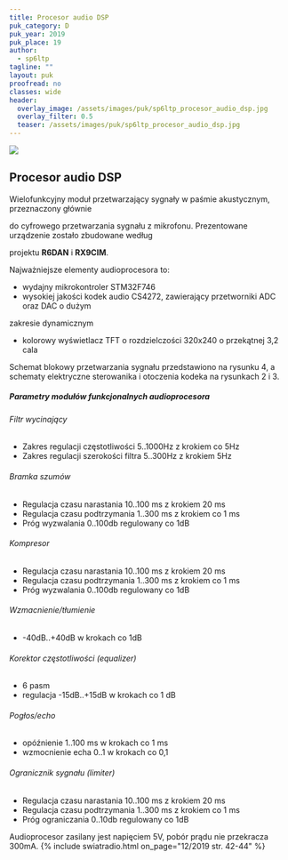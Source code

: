 ```yaml
---
title: Procesor audio DSP
puk_category: D
puk_year: 2019
puk_place: 19
author: 
  - sp6ltp
tagline: ""
layout: puk
proofread: no
classes: wide
header:
  overlay_image: /assets/images/puk/sp6ltp_procesor_audio_dsp.jpg
  overlay_filter: 0.5
  teaser: /assets/images/puk/sp6ltp_procesor_audio_dsp.jpg
---
```






 



![](assets/data/img/projects/2019-19-0.jpg) 



Procesor audio DSP
------------------





 Wielofunkcyjny moduł przetwarzający sygnały w paśmie akustycznym, przeznaczony głównie

 do cyfrowego przetwarzania sygnału z mikrofonu. Prezentowane urządzenie zostało zbudowane według

 projektu **R6DAN** i **RX9CIM**.






Najważniejsze elementy audioprocesora to:


* wydajny mikrokontroler STM32F746
* wysokiej jakości kodek audio CS4272, zawierający przetworniki ADC oraz DAC o dużym

 zakresie dynamicznym
* kolorowy wyświetlacz TFT o rozdzielczości 320x240 o przekątnej 3,2 cala







Schemat blokowy przetwarzania sygnału przedstawiono na rysunku 4, a schematy elektryczne sterowanika i otoczenia kodeka na rysunkach 2 i 3.




##### Parametry modułów funkcjonalnych audioprocesora




###### Filtr wycinający


* Zakres regulacji częstotliwości 5..1000Hz z krokiem co 5Hz
* Zakres regulacji szerokości filtra 5..300Hz z krokiem 5Hz


###### Bramka szumów


* Regulacja czasu narastania 10..100 ms z krokiem 20 ms
* Regulacja czasu podtrzymania 1..300 ms z krokiem co 1 ms
* Próg wyzwalania 0..100db regulowany co 1dB


###### Kompresor


* Regulacja czasu narastania 10..100 ms z krokiem 20 ms
* Regulacja czasu podtrzymania 1..300 ms z krokiem co 1 ms
* Próg wyzwalania 0..100db regulowany co 1dB


###### Wzmacnienie/tłumienie


* -40dB..+40dB w krokach co 1dB


###### Korektor częstotliwości (equalizer)


* 6 pasm
* regulacja -15dB..+15dB w krokach co 1 dB


###### Pogłos/echo


* opóźnienie 1..100 ms w krokach co 1 ms
* wzmocnienie echa 0..1 w krokach co 0,1


###### Ogranicznik sygnału (limiter)


* Regulacja czasu narastania 10..100 ms z krokiem 20 ms
* Regulacja czasu podtrzymania 1..300 ms z krokiem co 1 ms
* Próg ograniczania 0..10db regulowany co 1dB






 Audioprocesor zasilany jest napięciem 5V, pobór prądu nie przekracza 300mA.
{% include swiatradio.html on_page="12/2019 str. 42-44" %}








 





 


